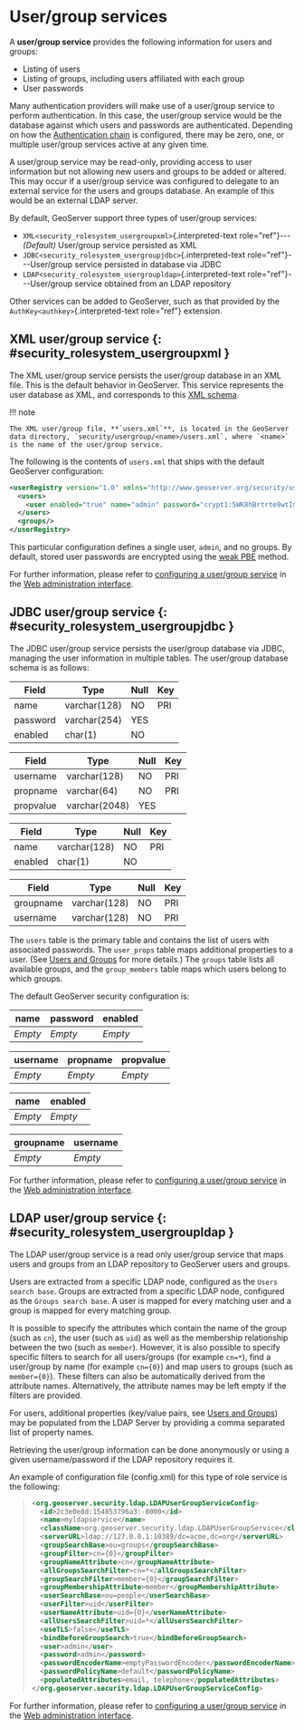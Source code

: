 # User/group services

A **user/group service** provides the following information for users and groups:

-   Listing of users
-   Listing of groups, including users affiliated with each group
-   User passwords

Many authentication providers will make use of a user/group service to perform authentication. In this case, the user/group service would be the database against which users and passwords are authenticated. Depending on how the [Authentication chain](../auth/chain.md) is configured, there may be zero, one, or multiple user/group services active at any given time.

A user/group service may be read-only, providing access to user information but not allowing new users and groups to be added or altered. This may occur if a user/group service was configured to delegate to an external service for the users and groups database. An example of this would be an external LDAP server.

By default, GeoServer support three types of user/group services:

-   `XML<security_rolesystem_usergroupxml>`{.interpreted-text role="ref"}---*(Default)* User/group service persisted as XML
-   `JDBC<security_rolesystem_usergroupjdbc>`{.interpreted-text role="ref"}---User/group service persisted in database via JDBC
-   `LDAP<security_rolesystem_usergroupldap>`{.interpreted-text role="ref"}---User/group service obtained from an LDAP repository

Other services can be added to GeoServer, such as that provided by the `AuthKey<authkey>`{.interpreted-text role="ref"} extension.

## XML user/group service {: #security_rolesystem_usergroupxml }

The XML user/group service persists the user/group database in an XML file. This is the default behavior in GeoServer. This service represents the user database as XML, and corresponds to this [XML schema](schemas/users.xsd).

!!! note

    The XML user/group file, **`users.xml`**, is located in the GeoServer data directory, `security/usergroup/<name>/users.xml`, where `<name>` is the name of the user/group service.

The following is the contents of `users.xml` that ships with the default GeoServer configuration:

``` xml
<userRegistry version="1.0" xmlns="http://www.geoserver.org/security/users">
  <users>
    <user enabled="true" name="admin" password="crypt1:5WK8hBrtrte9wtImg5i5fjnd8VeqCjDB"/>
  </users>
  <groups/>
</userRegistry>
```

This particular configuration defines a single user, `admin`, and no groups. By default, stored user passwords are encrypted using the [weak PBE](../passwd.md#security_passwd_encryption) method.

For further information, please refer to [configuring a user/group service](../webadmin/ugr.md#security_webadmin_usergroupservices) in the [Web administration interface](../../webadmin/index.md).

## JDBC user/group service {: #security_rolesystem_usergroupjdbc }

The JDBC user/group service persists the user/group database via JDBC, managing the user information in multiple tables. The user/group database schema is as follows:

| Field    | Type         | Null | Key |
|----------|--------------|------|-----|
| name     | varchar(128) | NO   | PRI |
| password | varchar(254) | YES  |     |
| enabled  | char(1)      | NO   |     |

| Field     | Type          | Null | Key |
|-----------|---------------|------|-----|
| username  | varchar(128)  | NO   | PRI |
| propname  | varchar(64)   | NO   | PRI |
| propvalue | varchar(2048) | YES  |     |

| Field   | Type         | Null | Key |
|---------|--------------|------|-----|
| name    | varchar(128) | NO   | PRI |
| enabled | char(1)      | NO   |     |

| Field     | Type         | Null | Key |
|-----------|--------------|------|-----|
| groupname | varchar(128) | NO   | PRI |
| username  | varchar(128) | NO   | PRI |

The `users` table is the primary table and contains the list of users with associated passwords. The `user_props` table maps additional properties to a user. (See [Users and Groups](usergroups.md) for more details.) The `groups` table lists all available groups, and the `group_members` table maps which users belong to which groups.

The default GeoServer security configuration is:

| name    | password | enabled |
|---------|----------|---------|
| *Empty* | *Empty*  | *Empty* |

| username | propname | propvalue |
|----------|----------|-----------|
| *Empty*  | *Empty*  | *Empty*   |

| name    | enabled |
|---------|---------|
| *Empty* | *Empty* |

| groupname | username |
|-----------|----------|
| *Empty*   | *Empty*  |

For further information, please refer to [configuring a user/group service](../webadmin/ugr.md#security_webadmin_usergroupservices) in the [Web administration interface](../../webadmin/index.md).

## LDAP user/group service {: #security_rolesystem_usergroupldap }

The LDAP user/group service is a read only user/group service that maps users and groups from an LDAP repository to GeoServer users and groups.

Users are extracted from a specific LDAP node, configured as the `Users search base`. Groups are extracted from a specific LDAP node, configured as the `Groups search base`. A user is mapped for every matching user and a group is mapped for every matching group.

It is possible to specify the attributes which contain the name of the group (such as `cn`), the user (such as `uid`) as well as the membership relationship between the two (such as `member`). However, it is also possible to specify specific filters to search for all users/groups (for example `cn=*`), find a user/group by name (for example `cn={0}`) and map users to groups (such as `member={0}`). These filters can also be automatically derived from the attribute names. Alternatively, the attribute names may be left empty if the filters are provided.

For users, additional properties (key/value pairs, see [Users and Groups](usergroups.md)) may be populated from the LDAP Server by providing a comma separated list of property names.

Retrieving the user/group information can be done anonymously or using a given username/password if the LDAP repository requires it.

An example of configuration file (config.xml) for this type of role service is the following:

> ``` xml
> <org.geoserver.security.ldap.LDAPUserGroupServiceConfig>
>   <id>2c3e0e8d:154853796a3:-8000</id>
>   <name>myldapservice</name>
>   <className>org.geoserver.security.ldap.LDAPUserGroupService</className>
>   <serverURL>ldap://127.0.0.1:10389/dc=acme,dc=org</serverURL>
>   <groupSearchBase>ou=groups</groupSearchBase>
>   <groupFilter>cn={0}</groupFilter>
>   <groupNameAttribute>cn</groupNameAttribute>
>   <allGroupsSearchFilter>cn=*</allGroupsSearchFilter>
>   <groupSearchFilter>member={0}</groupSearchFilter>
>   <groupMembershipAttribute>member</groupMembershipAttribute>
>   <userSearchBase>ou=people</userSearchBase>
>   <userFilter>uid</userFilter>
>   <userNameAttribute>uid={0}</userNameAttribute>
>   <allUsersSearchFilter>uid=*</allUsersSearchFilter>
>   <useTLS>false</useTLS>
>   <bindBeforeGroupSearch>true</bindBeforeGroupSearch>
>   <user>admin</user>
>   <password>admin</password>
>   <passwordEncoderName>emptyPasswordEncoder</passwordEncoderName>
>   <passwordPolicyName>default</passwordPolicyName>
>   <populatedAttributes>email, telephone</populatedAttributes>
> </org.geoserver.security.ldap.LDAPUserGroupServiceConfig>
> ```

For further information, please refer to [configuring a user/group service](../webadmin/ugr.md#security_webadmin_usergroupservices) in the [Web administration interface](../../webadmin/index.md).
